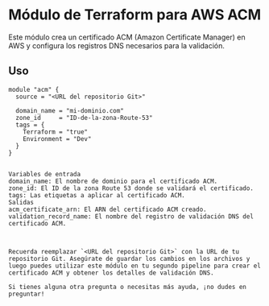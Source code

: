 # Módulo de Terraform para AWS ACM

Este módulo crea un certificado ACM (Amazon Certificate Manager) en AWS y configura los registros DNS necesarios para la validación.

## Uso

```hcl
module "acm" {
  source = "<URL del repositorio Git>"

  domain_name = "mi-dominio.com"
  zone_id     = "ID-de-la-zona-Route-53"
  tags = {
    Terraform = "true"
    Environment = "Dev"
  }
}


Variables de entrada
domain_name: El nombre de dominio para el certificado ACM.
zone_id: El ID de la zona Route 53 donde se validará el certificado.
tags: Las etiquetas a aplicar al certificado ACM.
Salidas
acm_certificate_arn: El ARN del certificado ACM creado.
validation_record_name: El nombre del registro de validación DNS del certificado ACM.



Recuerda reemplazar `<URL del repositorio Git>` con la URL de tu repositorio Git. Asegúrate de guardar los cambios en los archivos y luego puedes utilizar este módulo en tu segundo pipeline para crear el certificado ACM y obtener los detalles de validación DNS.

Si tienes alguna otra pregunta o necesitas más ayuda, ¡no dudes en preguntar!
